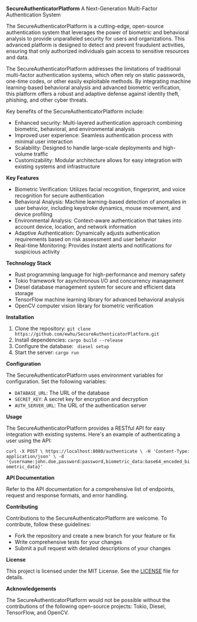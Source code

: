 **SecureAuthenticatorPlatform**
A Next-Generation Multi-Factor Authentication System

The SecureAuthenticatorPlatform is a cutting-edge, open-source authentication system that leverages the power of biometric and behavioral analysis to provide unparalleled security for users and organizations. This advanced platform is designed to detect and prevent fraudulent activities, ensuring that only authorized individuals gain access to sensitive resources and data.

The SecureAuthenticatorPlatform addresses the limitations of traditional multi-factor authentication systems, which often rely on static passwords, one-time codes, or other easily exploitable methods. By integrating machine learning-based behavioral analysis and advanced biometric verification, this platform offers a robust and adaptive defense against identity theft, phishing, and other cyber threats.

Key benefits of the SecureAuthenticatorPlatform include:

* Enhanced security: Multi-layered authentication approach combining biometric, behavioral, and environmental analysis
* Improved user experience: Seamless authentication process with minimal user interaction
* Scalability: Designed to handle large-scale deployments and high-volume traffic
* Customizability: Modular architecture allows for easy integration with existing systems and infrastructure

**Key Features**

* Biometric Verification: Utilizes facial recognition, fingerprint, and voice recognition for secure authentication
* Behavioral Analysis: Machine learning-based detection of anomalies in user behavior, including keystroke dynamics, mouse movement, and device profiling
* Environmental Analysis: Context-aware authentication that takes into account device, location, and network information
* Adaptive Authentication: Dynamically adjusts authentication requirements based on risk assessment and user behavior
* Real-time Monitoring: Provides instant alerts and notifications for suspicious activity

**Technology Stack**

* Rust programming language for high-performance and memory safety
* Tokio framework for asynchronous I/O and concurrency management
* Diesel database management system for secure and efficient data storage
* TensorFlow machine learning library for advanced behavioral analysis
* OpenCV computer vision library for biometric verification

**Installation**

1. Clone the repository: `git clone https://github.com/ewhu/SecureAuthenticatorPlatform.git`
2. Install dependencies: `cargo build --release`
3. Configure the database: ` diesel setup`
4. Start the server: `cargo run`

**Configuration**

The SecureAuthenticatorPlatform uses environment variables for configuration. Set the following variables:

* `DATABASE_URL`: The URL of the database
* `SECRET_KEY`: A secret key for encryption and decryption
* `AUTH_SERVER_URL`: The URL of the authentication server

**Usage**

The SecureAuthenticatorPlatform provides a RESTful API for easy integration with existing systems. Here's an example of authenticating a user using the API:

`curl -X POST \
  https://localhost:8080/authenticate \
  -H 'Content-Type: application/json' \
  -d '{username:john.doe,password:password,biometric_data:base64_encoded_biometric_data}'`

**API Documentation**

Refer to the API documentation for a comprehensive list of endpoints, request and response formats, and error handling.

**Contributing**

Contributions to the SecureAuthenticatorPlatform are welcome. To contribute, follow these guidelines:

* Fork the repository and create a new branch for your feature or fix
* Write comprehensive tests for your changes
* Submit a pull request with detailed descriptions of your changes

**License**

This project is licensed under the MIT License. See the [LICENSE](https://github.com/ewhu/SecureAuthenticatorPlatform/blob/main/LICENSE) file for details.

**Acknowledgements**

The SecureAuthenticatorPlatform would not be possible without the contributions of the following open-source projects: Tokio, Diesel, TensorFlow, and OpenCV.